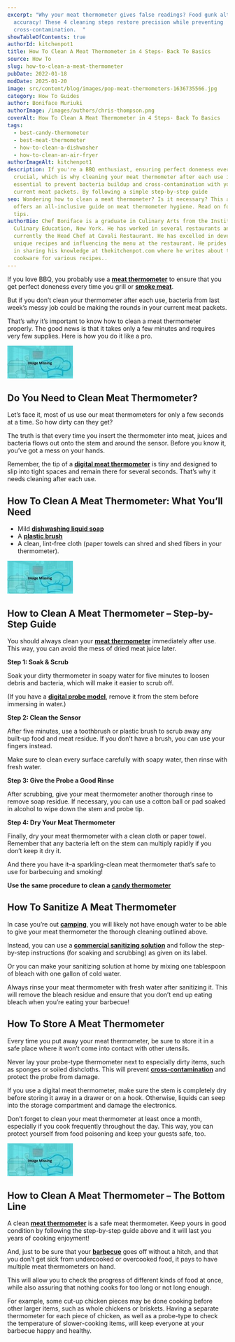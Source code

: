 ```yaml
---
excerpt: "Why your meat thermometer gives false readings? Food gunk alters
  accuracy! These 4 cleaning steps restore precision while preventing
  cross-contamination.  "
showTableOfContents: true
authorId: kitchenpot1
title: How To Clean A Meat Thermometer in 4 Steps- Back To Basics
source: How To
slug: how-to-clean-a-meat-thermometer
pubDate: 2022-01-18
modDate: 2025-01-20
image: src/content/blog/images/pop-meat-thermometers-1636735566.jpg
category: How To Guides
author: Boniface Muriuki
authorImage: /images/authors/chris-thompson.png
coverAlt: How To Clean A Meat Thermometer in 4 Steps- Back To Basics
tags:
  - best-candy-thermometer
  - best-meat-thermometer
  - how-to-clean-a-dishwasher
  - how-to-clean-an-air-fryer
authorImageAlt: kitchenpot1
description: If you're a BBQ enthusiast, ensuring perfect doneness every time is
  crucial, which is why cleaning your meat thermometer after each use is
  essential to prevent bacteria buildup and cross-contamination with your
  current meat packets. By following a simple step-by-step guide
seo: Wondering how to clean a meat thermometer? Is it necessary? This article
  offers an all-inclusive guide on meat thermometer hygiene. Read on for unique
  tips.
authorBio: Chef Boniface is a graduate in Culinary Arts from the Institute of
  Culinary Education, New York. He has worked in several restaurants and is
  currently the Head Chef at Cavali Restaurant. He has excelled in developing
  unique recipes and influencing the menu at the restaurant. He prides himself
  in sharing his knowledge at thekitchenpot.com where he writes about the best
  cookware for various recipes..
---
```


If you love BBQ, you probably use a **[meat thermometer](https://thekitchenpot.com/blog/best-meat-thermometer-for-smoking//)** to ensure that you get perfect doneness every time you grill or **[smoke meat](https://thekitchenpot.com/blog/best-offset-smoker-for-beginners//)**.

But if you don’t clean your thermometer after each use, bacteria from last week’s messy job could be making the rounds in your current meat packets.

That’s why it’s important to know how to clean a meat thermometer properly. The good news is that it takes only a few minutes and requires very few supplies. Here is how you do it like a pro.

![How to Clean a meat thermometer](images/portablegasgrill.jpg)

## **Do You Need to Clean Meat Thermometer?**

Let’s face it, most of us use our meat thermometers for only a few seconds at a time. So how dirty can they get?

The truth is that every time you insert the thermometer into meat, juices and bacteria flows out onto the stem and around the sensor. Before you know it, you’ve got a mess on your hands.

Remember, the tip of a **[digital meat thermometer](https://thekitchenpot.com/blog/7-best-candy-thermometer//)** is tiny and designed to slip into tight spaces and remain there for several seconds. That’s why it needs cleaning after each use.

## **How To Clean A Meat Thermometer: What You’ll Need**

-   Mild **[dishwashing liquid soap](https://www.amazon.com/s?k=cleaning+detergents&crid=2O29IQTTQISVE&sprefix=cleaning+detergen%2Caps%2C626&?tag=kitchenpot-20)**
-   A **[plastic brush](https://www.amazon.com/s?k=cleaning+brushes&crid=3BAR1FMSGCQ4T&sprefix=cleaning+brus%2Caps%2C861&?tag=kitchenpot-20)**
-   A clean, lint-free cloth (paper towels can shred and shed fibers in your thermometer).

![What you need to clean a meat thermometer](images/portablegasgrill.jpg)

## **How to Clean A Meat Thermometer – Step-by-Step Guide**

You should always clean your **[meat thermometer](https://thekitchenpot.com/blog/best-meat-thermometer-for-smoking//)** immediately after use. This way, you can avoid the mess of dried meat juice later.

**Step 1: Soak & Scrub**

Soak your dirty thermometer in soapy water for five minutes to loosen debris and bacteria, which will make it easier to scrub off.

(If you have a **[digital probe model](https://www.amazon.com/ThermoPro-Digital-Instant-Thermometer-Kitchen/dp/B01IHHLB3W/?tag=kitchenpot-20)**, remove it from the stem before immersing in water.)

**Step 2: Clean the Sensor**

After five minutes, use a toothbrush or plastic brush to scrub away any built-up food and meat residue. If you don’t have a brush, you can use your fingers instead.

Make sure to clean every surface carefully with soapy water, then rinse with fresh water.

**Step 3: Give the Probe a Good Rinse**

After scrubbing, give your meat thermometer another thorough rinse to remove soap residue. If necessary, you can use a cotton ball or pad soaked in alcohol to wipe down the stem and probe tip.

**Step 4: Dry Your Meat Thermometer**

Finally, dry your meat thermometer with a clean cloth or paper towel. Remember that any bacteria left on the stem can multiply rapidly if you don’t keep it dry it.

And there you have it–a sparkling-clean meat thermometer that’s safe to use for barbecuing and smoking!

**Use the same procedure to clean a [candy thermometer](https://thekitchenpot.com/blog/7-best-candy-thermometer//)**

## **How To Sanitize A Meat Thermometer**

In case you’re out **[camping](https://thekitchenpot.com/blog/best-camping-cookware//)**, you will likely not have enough water to be able to give your meat thermometer the thorough cleaning outlined above.

Instead, you can use a **[commercial sanitizing solution](https://www.amazon.com/s?k=sanitizing+solution+for+cleaning&crid=2Y1SVIKSYDFZH&sprefix=sanitizing+solution%2Caps%2C629&?tag=kitchenpot-20)** and follow the step-by-step instructions (for soaking and scrubbing) as given on its label.

Or you can make your sanitizing solution at home by mixing one tablespoon of bleach with one gallon of cold water.

Always rinse your meat thermometer with fresh water after sanitizing it. This will remove the bleach residue and ensure that you don’t end up eating bleach when you’re eating your barbecue!

## **How To Store A Meat Thermometer**

Every time you put away your meat thermometer, be sure to store it in a safe place where it won’t come into contact with other utensils.

Never lay your probe-type thermometer next to especially dirty items, such as sponges or soiled dishcloths. This will prevent **[cross-contamination](https://www.health.state.mn.us/people/foodsafety/clean/xcontamination.html)** and protect the probe from damage.

If you use a digital meat thermometer, make sure the stem is completely dry before storing it away in a drawer or on a hook. Otherwise, liquids can seep into the storage compartment and damage the electronics.

Don’t forget to clean your meat thermometer at least once a month, especially if you cook frequently throughout the day. This way, you can protect yourself from food poisoning and keep your guests safe, too.

![How to Sanitize a Meat Thermometer](images/portablegasgrill.jpg)

## **How to Clean A Meat Thermometer – The Bottom Line**

A clean **[meat thermometer](https://thekitchenpot.com/blog/best-meat-thermometer-for-smoking//)** is a safe meat thermometer. Keep yours in good condition by following the step-by-step guide above and it will last you years of cooking enjoyment!

And, just to be sure that your **[barbecue](https://thekitchenpot.com/blog/best-infrared-grills-for-the-money//)** goes off without a hitch, and that you don’t get sick from undercooked or overcooked food, it pays to have multiple meat thermometers on hand.

This will allow you to check the progress of different kinds of food at once, while also assuring that nothing cooks for too long or not long enough.

For example, some cut-up chicken pieces may be done cooking before other larger items, such as whole chickens or briskets. Having a separate thermometer for each piece of chicken, as well as a probe-type to check the temperature of slower-cooking items, will keep everyone at your barbecue happy and healthy.
